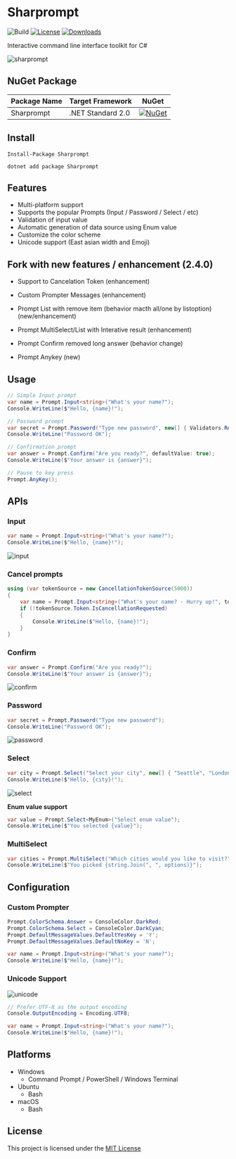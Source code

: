 # Sharprompt

![Build](https://github.com/shibayan/Sharprompt/workflows/Build/badge.svg)
[![License](https://img.shields.io/github/license/shibayan/Sharprompt)](https://github.com/shibayan/Sharprompt/blob/master/LICENSE)
[![Downloads](https://img.shields.io/nuget/dt/Sharprompt)](https://www.nuget.org/packages/Sharprompt/)

Interactive command line interface toolkit for C#

![sharprompt](https://user-images.githubusercontent.com/1356444/62227794-87506e00-b3f7-11e9-84ae-06c9a900448b.gif)

## NuGet Package

Package Name | Target Framework | NuGet
---|---|---
Sharprompt | .NET Standard 2.0 | [![NuGet](https://img.shields.io/nuget/v/Sharprompt)](https://www.nuget.org/packages/Sharprompt/)

## Install

```
Install-Package Sharprompt
```

```
dotnet add package Sharprompt
```

## Features 

- Multi-platform support
- Supports the popular Prompts (Input / Password / Select / etc)
- Validation of input value
- Automatic generation of data source using Enum value
- Customize the color scheme
- Unicode support (East asian width and Emoji)

## Fork with new features / enhancement  (2.4.0)

- Support to Cancelation Token (enhancement)
- Custom Prompter Messages (enhancement)

- Prompt List with remove item (behavior macth all/one by listoption) (new/enhancement)
- Prompt MultiSelect/List with Interative result (enhancement)
- Prompt Confirm removed long answer (behavior change) 
- Prompt Anykey (new) 

## Usage

```csharp
// Simple Input prompt
var name = Prompt.Input<string>("What's your name?");
Console.WriteLine($"Hello, {name}!");

// Password prompt
var secret = Prompt.Password("Type new password", new[] { Validators.Required(), Validators.MinLength(8) });
Console.WriteLine("Password OK");

// Confirmation prompt
var answer = Prompt.Confirm("Are you ready?", defaultValue: true);
Console.WriteLine($"Your answer is {answer}");

// Pause to key press
Prompt.AnyKey();
```

## APIs

### Input

```csharp
var name = Prompt.Input<string>("What's your name?");
Console.WriteLine($"Hello, {name}!");
```

![input](https://user-images.githubusercontent.com/1356444/62228275-50c72300-b3f8-11e9-8d51-63892e8eeaaa.gif)

### Cancel prompts
```csharp
using (var tokenSource = new CancellationTokenSource(5000))
{
    var name = Prompt.Input<string>("What's your name? - Hurry up!", tokenSource.Token);
    if (!tokenSource.Token.IsCancellationRequested)
    {
        Console.WriteLine($"Hello, {name}!");
    }
}
```

### Confirm

```csharp
var answer = Prompt.Confirm("Are you ready?");
Console.WriteLine($"Your answer is {answer}");
```

![confirm](https://user-images.githubusercontent.com/1356444/62229064-e0210600-b3f9-11e9-8c52-b9c9257811c0.gif)

### Password

```csharp
var secret = Prompt.Password("Type new password");
Console.WriteLine("Password OK");
```

![password](https://user-images.githubusercontent.com/1356444/62228952-9fc18800-b3f9-11e9-98ea-3aa52ee84e93.gif)

### Select

```csharp
var city = Prompt.Select("Select your city", new[] { "Seattle", "London", "Tokyo" });
Console.WriteLine($"Hello, {city}!");
```

![select](https://user-images.githubusercontent.com/1356444/62228719-2de93e80-b3f9-11e9-8be5-f19e6ef58aeb.gif)

**Enum value support**

```csharp
var value = Prompt.Select<MyEnum>("Select enum value");
Console.WriteLine($"You selected {value}");
```

### MultiSelect

```csharp
var cities = Prompt.MultiSelect("Which cities would you like to visit?", new[] { "Seattle", "London", "Tokyo", "New York", "Singapore", "Shanghai" }, pageSize: 3);
Console.WriteLine($"You picked {string.Join(", ", options)}");
```

## Configuration

### Custom Prompter

```csharp
Prompt.ColorSchema.Answer = ConsoleColor.DarkRed;
Prompt.ColorSchema.Select = ConsoleColor.DarkCyan;
Prompt.DefaultMessageValues.DefaultYesKey = 'Y';
Prompt.DefaultMessageValues.DefaultNoKey = 'N';

var name = Prompt.Input<string>("What's your name?");
Console.WriteLine($"Hello, {name}!");
```

### Unicode Support

![unicode](https://user-images.githubusercontent.com/1356444/89803983-86a3f900-db6e-11ea-8fc8-5b6f9ef5644f.gif)

```csharp
// Prefer UTF-8 as the output encoding
Console.OutputEncoding = Encoding.UTF8;

var name = Prompt.Input<string>("What's your name?");
Console.WriteLine($"Hello, {name}!");
```

## Platforms

- Windows
  - Command Prompt / PowerShell / Windows Terminal
- Ubuntu
  - Bash
- macOS
  - Bash

## License

This project is licensed under the [MIT License](https://github.com/shibayan/Sharprompt/blob/master/LICENSE)
